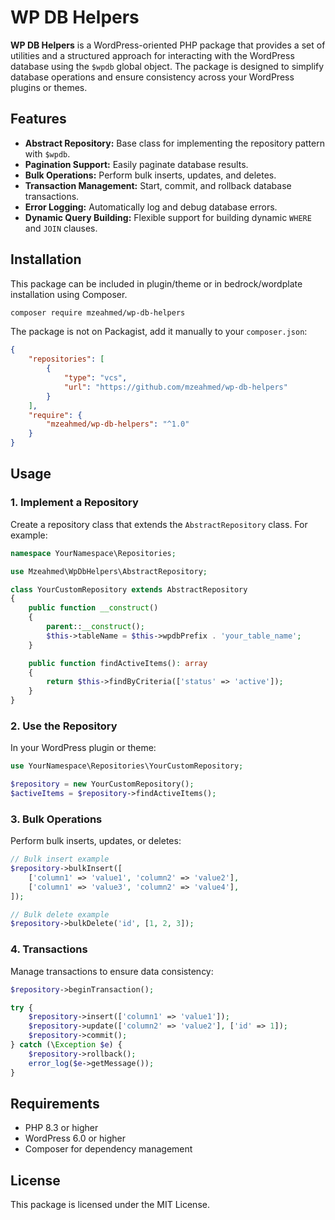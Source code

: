 # WP DB Helpers

**WP DB Helpers** is a WordPress-oriented PHP package that provides a set of utilities and a structured approach for interacting with the WordPress database using the `$wpdb` global object. The package is designed to simplify database operations and ensure consistency across your WordPress plugins or themes.

## Features

- **Abstract Repository:** Base class for implementing the repository pattern with `$wpdb`.
- **Pagination Support:** Easily paginate database results.
- **Bulk Operations:** Perform bulk inserts, updates, and deletes.
- **Transaction Management:** Start, commit, and rollback database transactions.
- **Error Logging:** Automatically log and debug database errors.
- **Dynamic Query Building:** Flexible support for building dynamic `WHERE` and `JOIN` clauses.

## Installation

This package can be included in plugin/theme or in bedrock/wordplate installation using Composer. 

```bash
composer require mzeahmed/wp-db-helpers
```

The package is not on Packagist, add it manually to your `composer.json`:

```json
{
    "repositories": [
        {
            "type": "vcs",
            "url": "https://github.com/mzeahmed/wp-db-helpers"
        }
    ],
    "require": {
        "mzeahmed/wp-db-helpers": "^1.0"
    }
}
```

## Usage

### 1. Implement a Repository

Create a repository class that extends the `AbstractRepository` class. For example:

```php
namespace YourNamespace\Repositories;

use Mzeahmed\WpDbHelpers\AbstractRepository;

class YourCustomRepository extends AbstractRepository
{
    public function __construct()
    {
        parent::__construct();
        $this->tableName = $this->wpdbPrefix . 'your_table_name';
    }

    public function findActiveItems(): array
    {
        return $this->findByCriteria(['status' => 'active']);
    }
}
```

### 2. Use the Repository

In your WordPress plugin or theme:

```php
use YourNamespace\Repositories\YourCustomRepository;

$repository = new YourCustomRepository();
$activeItems = $repository->findActiveItems();
```

### 3. Bulk Operations

Perform bulk inserts, updates, or deletes:

```php
// Bulk insert example
$repository->bulkInsert([
    ['column1' => 'value1', 'column2' => 'value2'],
    ['column1' => 'value3', 'column2' => 'value4'],
]);

// Bulk delete example
$repository->bulkDelete('id', [1, 2, 3]);
```

### 4. Transactions

Manage transactions to ensure data consistency:

```php
$repository->beginTransaction();

try {
    $repository->insert(['column1' => 'value1']);
    $repository->update(['column2' => 'value2'], ['id' => 1]);
    $repository->commit();
} catch (\Exception $e) {
    $repository->rollback();
    error_log($e->getMessage());
}
```

## Requirements

- PHP 8.3 or higher
- WordPress 6.0 or higher
- Composer for dependency management

## License

This package is licensed under the MIT License.
